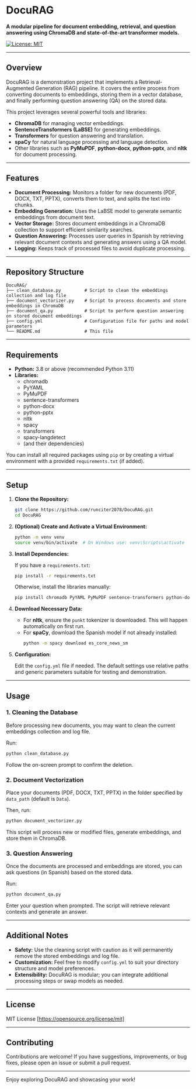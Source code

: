 # DocuRAG

**A modular pipeline for document embedding, retrieval, and question answering using ChromaDB and state-of-the-art transformer models.**

[![License: MIT](https://img.shields.io/badge/License-MIT-yellow.svg)](LICENSE)

---

## Overview

DocuRAG is a demonstration project that implements a Retrieval-Augmented Generation (RAG) pipeline. It covers the entire process from converting documents to embeddings, storing them in a vector database, and finally performing question answering (QA) on the stored data.

This project leverages several powerful tools and libraries:
- **ChromaDB** for managing vector embeddings.
- **SentenceTransformers (LaBSE)** for generating embeddings.
- **Transformers** for question answering and translation.
- **spaCy** for natural language processing and language detection.
- Other libraries such as **PyMuPDF**, **python-docx**, **python-pptx**, and **nltk** for document processing.

---

## Features

- **Document Processing:** Monitors a folder for new documents (PDF, DOCX, TXT, PPTX), converts them to text, and splits the text into chunks.
- **Embedding Generation:** Uses the LaBSE model to generate semantic embeddings from document text.
- **Vector Storage:** Stores document embeddings in a ChromaDB collection to support efficient similarity searches.
- **Question Answering:** Processes user queries in Spanish by retrieving relevant document contexts and generating answers using a QA model.
- **Logging:** Keeps track of processed files to avoid duplicate processing.

---

## Repository Structure

```
DocuRAG/
├── clean_database.py         # Script to clean the embeddings collection and log file
├── document_vectorizer.py    # Script to process documents and store embeddings in ChromaDB
├── document_qa.py            # Script to perform question answering on stored document embeddings
├── config.yml                # Configuration file for paths and model parameters
└── README.md                 # This file
```

---

## Requirements

- **Python:** 3.8 or above (recommended Python 3.11)
- **Libraries:**
  - chromadb
  - PyYAML
  - PyMuPDF
  - sentence-transformers
  - python-docx
  - python-pptx
  - nltk
  - spacy
  - transformers
  - spacy-langdetect
  - (and their dependencies)

You can install all required packages using `pip` or by creating a virtual environment with a provided `requirements.txt` (if added).

---

## Setup

1. **Clone the Repository:**

   ```bash
   git clone https://github.com/runciter2078/DocuRAG.git
   cd DocuRAG
   ```

2. **(Optional) Create and Activate a Virtual Environment:**

   ```bash
   python -m venv venv
   source venv/bin/activate  # On Windows use: venv\Scripts\activate
   ```

3. **Install Dependencies:**

   If you have a `requirements.txt`:
   ```bash
   pip install -r requirements.txt
   ```
   Otherwise, install the libraries manually:
   ```bash
   pip install chromadb PyYAML PyMuPDF sentence-transformers python-docx python-pptx nltk spacy transformers spacy-langdetect
   ```

4. **Download Necessary Data:**

   - For **nltk**, ensure the `punkt` tokenizer is downloaded. This will happen automatically on first run.
   - For **spaCy**, download the Spanish model if not already installed:
     ```bash
     python -m spacy download es_core_news_sm
     ```

5. **Configuration:**

   Edit the `config.yml` file if needed. The default settings use relative paths and generic parameters suitable for testing and demonstration.

---

## Usage

### 1. Cleaning the Database

Before processing new documents, you may want to clean the current embeddings collection and log file.

Run:
```bash
python clean_database.py
```
Follow the on-screen prompt to confirm the deletion.

### 2. Document Vectorization

Place your documents (PDF, DOCX, TXT, PPTX) in the folder specified by `data_path` (default is `Data`).

Then, run:
```bash
python document_vectorizer.py
```
This script will process new or modified files, generate embeddings, and store them in ChromaDB.

### 3. Question Answering

Once the documents are processed and embeddings are stored, you can ask questions (in Spanish) based on the stored data.

Run:
```bash
python document_qa.py
```
Enter your question when prompted. The script will retrieve relevant contexts and generate an answer.

---

## Additional Notes

- **Safety:** Use the cleaning script with caution as it will permanently remove the stored embeddings and log file.
- **Customization:** Feel free to modify `config.yml` to suit your directory structure and model preferences.
- **Extensibility:** DocuRAG is modular; you can integrate additional processing steps or swap models as needed.

---

## License

MIT License [https://opensource.org/license/mit]

---

## Contributing

Contributions are welcome! If you have suggestions, improvements, or bug fixes, please open an issue or submit a pull request.

---

Enjoy exploring DocuRAG and showcasing your work!
```
